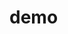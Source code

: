 # demo

<!-- Security scan triggered at 2025-09-02 17:11:37 -->

<!-- Security scan triggered at 2025-09-02 17:18:00 -->

<!-- Security scan triggered at 2025-09-02 17:19:29 -->

<!-- Security scan triggered at 2025-09-02 17:21:04 -->

<!-- Security scan triggered at 2025-09-02 19:33:18 -->

<!-- Security scan triggered at 2025-09-02 19:38:19 -->